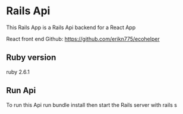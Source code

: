# Rails Api

This Rails App is a Rails Api backend for a React App

React front end Github: https://github.com/erikn775/ecohelper

## Ruby version

ruby 2.6.1

## Run Api

To run this Api run bundle install then start the Rails server with rails s
